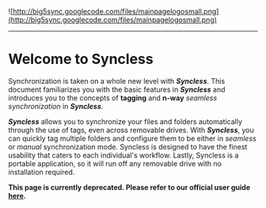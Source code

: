 ![http://big5sync.googlecode.com/files/mainpagelogosmall.png](http://big5sync.googlecode.com/files/mainpagelogosmall.png)


---



# Welcome to Syncless #

Synchronization is taken on a whole new level with _**Syncless**_. This document familiarizes you with the basic features in _**Syncless**_ and introduces you to the concepts of **tagging** and **n-way** _seamless synchronization_ in _**Syncless**_.

_**Syncless**_ allows you to synchronize your files and folders automatically through the use of tags, even across removable drives. With _**Syncless**_, you can quickly tag multiple folders and configure them to be either in _seamless_ or _manual_ synchronization mode. Syncless is designed to have the finest usability that caters to each individual's workflow. Lastly, Syncless is a portable application, so it will run off any removable drive with no installation required.

**This page is currently deprecated. Please refer to our official user guide [here](http://code.google.com/p/big5sync/wiki/UserGuide).**